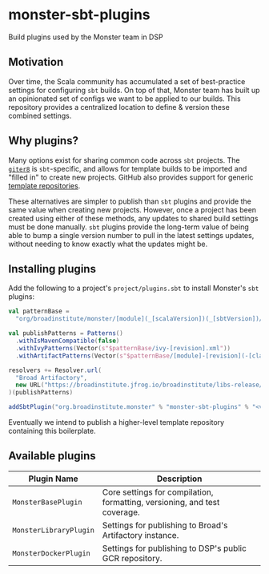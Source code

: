 # monster-sbt-plugins
Build plugins used by the Monster team in DSP

## Motivation
Over time, the Scala community has accumulated a set of best-practice settings
for configuring `sbt` builds. On top of that, Monster team has built up an
opinionated set of configs we want to be applied to our builds. This repository
provides a centralized location to define & version these combined settings.

## Why plugins?
Many options exist for sharing common code across `sbt` projects. The
[`giter8`](http://www.foundweekends.org/giter8/) is `sbt`-specific, and allows
for template builds to be imported and "filled in" to create new projects.
GitHub also provides support for generic
[template repositories](https://github.blog/2019-06-06-generate-new-repositories-with-repository-templates/).


These alternatives are simpler to publish than `sbt` plugins and provide
the same value when creating new projects. However, once a project has been
created using either of these methods, any updates to shared build settings
must be done manually. `sbt` plugins provide the long-term value of being able
to bump a single version number to pull in the latest settings updates, without
needing to know exactly what the updates might be.

## Installing plugins
Add the following to a project's `project/plugins.sbt` to install Monster's `sbt` plugins:
```sbt
val patternBase =
  "org/broadinstitute/monster/[module](_[scalaVersion])(_[sbtVersion])/[revision]"

val publishPatterns = Patterns()
  .withIsMavenCompatible(false)
  .withIvyPatterns(Vector(s"$patternBase/ivy-[revision].xml"))
  .withArtifactPatterns(Vector(s"$patternBase/[module]-[revision](-[classifier]).[ext]"))

resolvers += Resolver.url(
  "Broad Artifactory",
  new URL("https://broadinstitute.jfrog.io/broadinstitute/libs-release/")
)(publishPatterns)

addSbtPlugin("org.broadinstitute.monster" % "monster-sbt-plugins" % "<version>")
```

Eventually we intend to publish a higher-level template repository containing this boilerplate.

## Available plugins
| Plugin Name | Description |
| ----------- | ----------- |
| `MonsterBasePlugin` | Core settings for compilation, formatting, versioning, and test coverage. |
| `MonsterLibraryPlugin` | Settings for publishing to Broad's Artifactory instance. |
| `MonsterDockerPlugin` | Settings for publishing to DSP's public GCR repository. |
